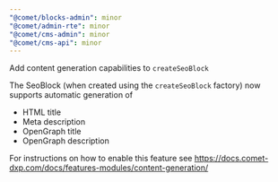 ```yaml
---
"@comet/blocks-admin": minor
"@comet/admin-rte": minor
"@comet/cms-admin": minor
"@comet/cms-api": minor
---
```


Add content generation capabilities to `createSeoBlock`

The SeoBlock (when created using the `createSeoBlock` factory) now supports automatic generation of

-   HTML title
-   Meta description
-   OpenGraph title
-   OpenGraph description

For instructions on how to enable this feature see https://docs.comet-dxp.com/docs/features-modules/content-generation/
